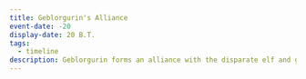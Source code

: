```yaml
---
title: Geblorgurin's Alliance
event-date: -20
display-date: 20 B.T.
tags:
  - timeline
description: Geblorgurin forms an alliance with the disparate elf and gnome factions of the Tanglewood Peninsula to defeat an invasion by the Vlorn Dynasty, a faction of drow from The Underdark.
---
```

